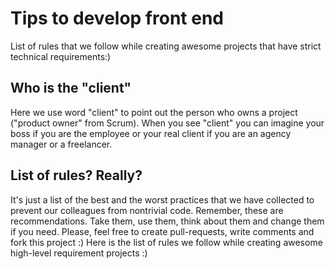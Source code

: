 # Tips to develop front end

List of rules that we follow while creating awesome projects that have strict technical requirements:)

## Who is the "client"
Here we use word "client" to point out the person who owns a project ("product owner" from Scrum). When you see "client" you can imagine your boss if you are the employee or your real client if you are an agency manager or a freelancer.

## List of rules? Really?
It's just a list of the best and the worst practices that we have collected to prevent our colleagues from nontrivial code. Remember, these are recommendations. Take them, use them, think about them and change them if you need. Please, feel free to create pull-requests, write comments and fork this project :)
Here is the list of rules we follow while creating awesome high-level requirement projects :)
